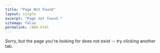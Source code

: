 ```yaml
---
title: "Page Not Found"
layout: single
excerpt: "Page not found."
sitemap: false
permalink: /404.html
---
```


Sorry, but the page you're looking for does not exist -- try
clicking another tab.

<script type="text/javascript">
  var GOOG_FIXURL_LANG = 'en';
  var GOOG_FIXURL_SITE = '{{ site.url }}'
</script>
<script type="text/javascript"
  src="//linkhelp.clients.google.com/tbproxy/lh/wm/fixurl.js">
</script>
